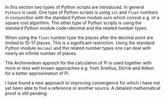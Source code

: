 In this section two types of Python scripts are introduced. In general <code>Python3</code> is used. One type of Python scripts is using <code>int</code> and <code>float</code> numbers in conjunction with the standard Python module <code>math</code> which consist e.g. of a square root algorithm. The other type of Python scripts is using the standard Python module code>decimal</code> and the related number types.

When using the <code>float</code> number type the places after the decimal point are limited to 15-17 places. This is a significant restriction. Using the standard Python module <code>decimal</code> and the related number types one can deal with nearly an infinite number of places. 

The Archimedean approch for the calculation of Pi is used together with more or less well known approaches e.g. from Snellius, Dörrie and Aitken for a better approximation of Pi. 

I have found a new approach to improving convergence for which I have not yet been able to find a reference or another source. A detailed mathematical proof is still pending.
